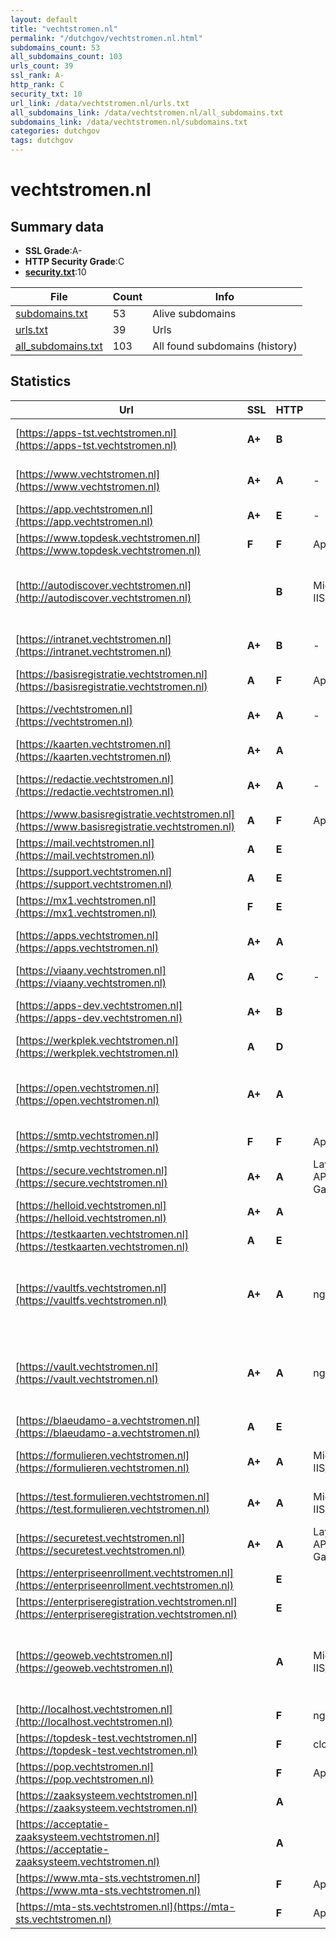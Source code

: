 ```yaml
---
layout: default
title: "vechtstromen.nl"
permalink: "/dutchgov/vechtstromen.nl.html"
subdomains_count: 53
all_subdomains_count: 103
urls_count: 39
ssl_rank: A-
http_rank: C
security_txt: 10
url_link: /data/vechtstromen.nl/urls.txt
all_subdomains_link: /data/vechtstromen.nl/all_subdomains.txt
subdomains_link: /data/vechtstromen.nl/subdomains.txt
categories: dutchgov
tags: dutchgov
---
```



# vechtstromen.nl
## Summary data


 - **SSL Grade**:A-
 - **HTTP Security Grade**:C
 - **[security.txt](https://www.digitaleoverheid.nl/nieuws/standaard-security-txt-nu-verplicht-voor-overheid/)**:10


| File       | Count | Info |
|------------|-------|------|
|[subdomains.txt](/DutchGovScope/data/vechtstromen.nl/subdomains.txt)|53|Alive subdomains|
|[urls.txt](/DutchGovScope/data/vechtstromen.nl/urls.txt)|39|Urls|
|[all_subdomains.txt](/DutchGovScope/data/vechtstromen.nl/all_subdomains.txt)|103|All found subdomains (history)|


## Statistics


| Url | SSL | HTTP | Server | Cookie | HSTS | CORS | CTO | CSP | XFO | XXP | RP |FP| Tech |Title |
|--------|-------|-------|------|------|------|------|------|------|------|------|------|------|------|------|
|[https://apps-tst.vechtstromen.nl](https://apps-tst.vechtstromen.nl)| **A+**| **B**||:white_check_mark: |:white_check_mark: | | | | :white_check_mark: | | :white_check_mark: | |HSTS Microsoft ASP.NET|Login|
|[https://www.vechtstromen.nl](https://www.vechtstromen.nl)| **A+**| **A**|-| |:white_check_mark: | | | :white_check_mark:| :white_check_mark: | :white_check_mark: | :white_check_mark: | |HSTS Microsoft ASP.NET:-|Home - Vechtstro...|
|[https://app.vechtstromen.nl](https://app.vechtstromen.nl)| **A+**| **E**|-| | | | | | | :white_check_mark: | :white_check_mark: | |Microsoft ASP.NET:-|500 - Internal s...|
|[https://www.topdesk.vechtstromen.nl](https://www.topdesk.vechtstromen.nl)| **F**| **F**|Apache| | | | | | | | :white_check_mark: | |Apache HTTP Server|topdesk.vechtstr...|
|[http://autodiscover.vechtstromen.nl](http://autodiscover.vechtstromen.nl)| | **B**|Microsoft-IIS/10.0|:white_check_mark: |:white_check_mark: | | | | :white_check_mark: | :white_check_mark: | :white_check_mark: | |IIS:10.0 Microsoft ASP.NET Windows Server||
|[https://intranet.vechtstromen.nl](https://intranet.vechtstromen.nl)| **A+**| **B**|-|:white_check_mark: |:white_check_mark: | | | | :white_check_mark: | :white_check_mark: | :white_check_mark: | |HSTS Microsoft ASP.NET:-|Object moved|
|[https://basisregistratie.vechtstromen.nl](https://basisregistratie.vechtstromen.nl)| **A**| **F**|Apache| | | | | | | | :white_check_mark: | |Apache HTTP Server|basisregistratie...|
|[https://vechtstromen.nl](https://vechtstromen.nl)| **A+**| **A**|-| |:white_check_mark: | | | :white_check_mark:| :white_check_mark: | :white_check_mark: | :white_check_mark: | |HSTS Microsoft ASP.NET:-|Object moved|
|[https://kaarten.vechtstromen.nl](https://kaarten.vechtstromen.nl)| **A+**| **A**|| |:white_check_mark: | | | | :white_check_mark: | :white_check_mark: | :white_check_mark: | |HSTS|N|
|[https://redactie.vechtstromen.nl](https://redactie.vechtstromen.nl)| **A+**| **A**|-|:white_check_mark: |:white_check_mark: | | | :white_check_mark:| | :white_check_mark: | :white_check_mark: | |HSTS Microsoft ASP.NET:-|Object moved|
|[https://www.basisregistratie.vechtstromen.nl](https://www.basisregistratie.vechtstromen.nl)| **A**| **F**|Apache| | | | | | | | :white_check_mark: | |Apache HTTP Server|basisregistratie...|
|[https://mail.vechtstromen.nl](https://mail.vechtstromen.nl)| **A**| **E**|| | | | | | | | :white_check_mark: | |||
|[https://support.vechtstromen.nl](https://support.vechtstromen.nl)| **A**| **E**|| | | | | | | | :white_check_mark: | |||
|[https://mx1.vechtstromen.nl](https://mx1.vechtstromen.nl)| **F**| **E**|| | | | | | | | :white_check_mark: | |||
|[https://apps.vechtstromen.nl](https://apps.vechtstromen.nl)| **A+**| **A**||:white_check_mark: |:white_check_mark: | | |:warning: | :white_check_mark: | | :white_check_mark: | |HSTS Microsoft ASP.NET|Login|
|[https://viaany.vechtstromen.nl](https://viaany.vechtstromen.nl)| **A**| **C**|-| | | | | :white_check_mark:| | :white_check_mark: | :white_check_mark: | |Microsoft ASP.NET:-|Vechtstromen App|
|[https://apps-dev.vechtstromen.nl](https://apps-dev.vechtstromen.nl)| **A+**| **B**||:white_check_mark: |:white_check_mark: | | | | :white_check_mark: | | :white_check_mark: | |HSTS Microsoft ASP.NET|Login|
|[https://werkplek.vechtstromen.nl](https://werkplek.vechtstromen.nl)| **A**| **D**||:warning: | | | | | :white_check_mark: | :white_check_mark: | :white_check_mark: | :white_check_mark: |Microsoft ASP.NET||
|[https://open.vechtstromen.nl](https://open.vechtstromen.nl)| **A+**| **A**|| |:white_check_mark: | | | :white_check_mark:| :white_check_mark: | :white_check_mark: | :white_check_mark: | |Azure Azure Front Door HSTS Microsoft ASP.NET|Home - Vechtstro...|
|[https://smtp.vechtstromen.nl](https://smtp.vechtstromen.nl)| **F**| **F**|Apache| | | | | | | | :white_check_mark: | |Apache HTTP Server|Domein niet gevo...|
|[https://secure.vechtstromen.nl](https://secure.vechtstromen.nl)| **A+**| **A**|Layer7-API-Gateway| |:white_check_mark: | | | :white_check_mark:| :white_check_mark: | | :white_check_mark: | |HSTS||
|[https://helloid.vechtstromen.nl](https://helloid.vechtstromen.nl)| **A+**| **A**||:white_check_mark: |:white_check_mark: | | |:warning: | :white_check_mark: | | :white_check_mark: | |Azure HSTS|Object moved|
|[https://testkaarten.vechtstromen.nl](https://testkaarten.vechtstromen.nl)| **A**| **E**|| | | | | | | | :white_check_mark: | |||
|[https://vaultfs.vechtstromen.nl](https://vaultfs.vechtstromen.nl)| **A+**| **A**|nginx/1.25.4| |:white_check_mark: | | |:warning: | :white_check_mark: | :white_check_mark: | :white_check_mark: | |Amazon S3 Amazon Web Services HSTS Nginx:1.25.4|Psono|
|[https://vault.vechtstromen.nl](https://vault.vechtstromen.nl)| **A+**| **A**|nginx/1.25.4| |:white_check_mark: | | |:warning: | :white_check_mark: | :white_check_mark: | :white_check_mark: | |Amazon S3 Amazon Web Services HSTS Nginx:1.25.4|Psono|
|[https://blaeudamo-a.vechtstromen.nl](https://blaeudamo-a.vechtstromen.nl)| **A**| **E**|| | | | | | | | :white_check_mark: | |||
|[https://formulieren.vechtstromen.nl](https://formulieren.vechtstromen.nl)| **A+**| **A**|Microsoft-IIS/10.0| |:white_check_mark: | | | :white_check_mark:| :white_check_mark: | :white_check_mark: | :white_check_mark: | |IIS:10.0 Windows Server||
|[https://test.formulieren.vechtstromen.nl](https://test.formulieren.vechtstromen.nl)| **A+**| **A**|Microsoft-IIS/10.0| |:white_check_mark: | | | :white_check_mark:| :white_check_mark: | :white_check_mark: | :white_check_mark: | |IIS:10.0 Windows Server||
|[https://securetest.vechtstromen.nl](https://securetest.vechtstromen.nl)| **A+**| **A**|Layer7-API-Gateway| |:white_check_mark: | | | :white_check_mark:| :white_check_mark: | | :white_check_mark: | |HSTS||
|[https://enterpriseenrollment.vechtstromen.nl](https://enterpriseenrollment.vechtstromen.nl)| | **E**|| | | | | | | | :white_check_mark: | |HSTS||
|[https://enterpriseregistration.vechtstromen.nl](https://enterpriseregistration.vechtstromen.nl)| | **E**|| | | | | | | | :white_check_mark: | |||
|[https://geoweb.vechtstromen.nl](https://geoweb.vechtstromen.nl)| | **A**|Microsoft-IIS/10.0| |:white_check_mark: | | | | :white_check_mark: | :white_check_mark: | :white_check_mark: | |HSTS IIS:10.0 Microsoft ASP.NET Windows Server|Document Moved|
|[http://localhost.vechtstromen.nl](http://localhost.vechtstromen.nl)| | **F**|nginx| | | :warning:| | | | | :white_check_mark: | |Nginx|(404 Not Found)|
|[https://topdesk-test.vechtstromen.nl](https://topdesk-test.vechtstromen.nl)| | **F**|cloudflare| | | | | | | | :white_check_mark: | |Cloudflare|403 Forbidden|
|[https://pop.vechtstromen.nl](https://pop.vechtstromen.nl)| | **F**|Apache| | | | | | | | :white_check_mark: | |Apache HTTP Server|Domein niet gevo...|
|[https://zaaksysteem.vechtstromen.nl](https://zaaksysteem.vechtstromen.nl)| | **A**||:white_check_mark: |:white_check_mark: | | | | :white_check_mark: | :white_check_mark: | :white_check_mark: | |HSTS|Moved|
|[https://acceptatie-zaaksysteem.vechtstromen.nl](https://acceptatie-zaaksysteem.vechtstromen.nl)| | **A**||:white_check_mark: |:white_check_mark: | | | | :white_check_mark: | :white_check_mark: | :white_check_mark: | |HSTS|Moved|
|[https://www.mta-sts.vechtstromen.nl](https://www.mta-sts.vechtstromen.nl)| | **F**|Apache| | | | | | | | :white_check_mark: | |Apache HTTP Server|MTA-STS watersch...|
|[https://mta-sts.vechtstromen.nl](https://mta-sts.vechtstromen.nl)| | **F**|Apache| | | | | | | | :white_check_mark: | |Apache HTTP Server|MTA-STS watersch...|

